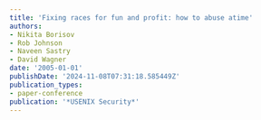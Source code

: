 ```yaml
---
title: 'Fixing races for fun and profit: how to abuse atime'
authors:
- Nikita Borisov
- Rob Johnson
- Naveen Sastry
- David Wagner
date: '2005-01-01'
publishDate: '2024-11-08T07:31:18.585449Z'
publication_types:
- paper-conference
publication: '*USENIX Security*'
---
```


